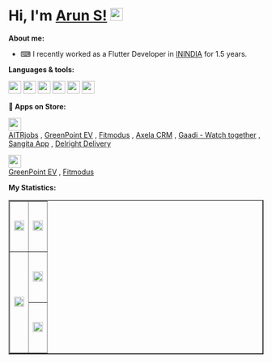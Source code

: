 # Hi, I'm [Arun S!](https://github.com/arunsacharyadev) <img src="https://media.giphy.com/media/hvRJCLFzcasrR4ia7z/giphy.gif" width="25px">

<!-- <p>
<img src="https://visitor-badge.laobi.icu/badge?page_id=arunsacharyadev.visitor-badge" alt="Visitors" />
&nbsp;
<img src="https://komarev.com/ghpvc/?username=arunsacharyadev" alt="Profile views" />
&nbsp;
<img src="https://img.shields.io/github/followers/arunsacharyadev?label=Follow&style=social" alt="Profile views" />
</p> -->
  
**About me:**

<!-- - 📖 I am currently learning the data analyst skills. -->
- ⌨ I recently worked as a Flutter Developer in [ININDIA](https://inindiatech.com) for 1.5 years.
<!-- - [Tableau Profile](https://public.tableau.com/app/profile/arun.s4226) -->

**Languages & tools:**

<p>
<!-- <img height="25" src="https://img.shields.io/badge/sql-%2302569B.svg?logo=sql&style=for-the-badge&logoColor=white&color=00758F" />
<img height="25" src="https://img.shields.io/badge/Microsoft%20Excel-217346.svg?style=for-the-badge&logo=Microsoft-Excel&logoColor=white" />
<img height="25" src="https://img.shields.io/badge/Tableau-E97627.svg?style=for-the-badge&logo=Tableau&logoColor=white" /> -->
<img height="25" src="https://img.shields.io/badge/flutter-%2302569B.svg?logo=flutter&style=for-the-badge&logoColor=white&color=08589C" />
<img height="25" src="https://img.shields.io/badge/dart-%2302569B.svg?logo=dart&style=for-the-badge&logoColor=white&color=01579b" />
<!-- <img height="25" src="https://img.shields.io/badge/java-%2302569B.svg?logo=java&style=for-the-badge&logoColor=white&color=f89820" /> -->
<img height="25" src="https://img.shields.io/badge/firebase-%2302569B.svg?logo=firebase&style=for-the-badge&logoColor=white&color=F57C00" />
<!-- <img height="25" src="https://img.shields.io/badge/mysql-%2302569B.svg?logo=mysql&style=for-the-badge&logoColor=white&color=00758F" /> -->
<img height="25" src="https://img.shields.io/badge/postman-%2302569B.svg?logo=postman&style=for-the-badge&logoColor=white&color=EF5b25" />
<img height="25" src="https://img.shields.io/badge/figma-%2302569B.svg?logo=figma&style=for-the-badge&logoColor=white&color=FF7262" />
<img height="25" src="https://img.shields.io/badge/git-%2302569B.svg?logo=git&style=for-the-badge&logoColor=white&color=F1502F" />
</p>

**🛒 Apps on Store:**

<p>
<img height="25" src= "https://img.shields.io/badge/Google%20Play%20store-414141.svg?style=for-the-badge&logo=Google-Play&logoColor=white"> <br/>
<a href="https://play.google.com/store/apps/details?id=com.aitrjobs.inidev.android">AITRjobs</a>
,
<a href="https://play.google.com/store/apps/details?id=com.GreenPointEV.Ltd">GreenPoint EV</a>
,
<a href="https://play.google.com/store/apps/details?id=com.fitmodus.inidev.android">Fitmodus</a>
,
<a href="https://play.google.com/store/apps/details?id=in.emax.axelacrm">Axela CRM</a>
,
<a href="https://play.google.com/store/apps/details?id=com.gaadi.inidev.android">Gaadi - Watch together</a>
,
<a href="https://play.google.com/store/apps/details?id=com.sangita.inidev.android">Sangita App</a>
,
<a href="https://play.google.com/store/apps/details?id=com.delright_delivery.inidev.android">Delright Delivery</a>
<!-- <a href="https://play.google.com/store/apps/details?id=com.delright.inidev.android">Delright</a>
, -->
</p>


<p>
<img height="25" src= "https://img.shields.io/badge/App%20Store-414141.svg?style=for-the-badge&logo=App-Store&logoColor=white"> <br/>
<a href="https://apps.apple.com/us/app/greenpoint-ev/id1553259119">GreenPoint EV</a>
,
<a href="https://apps.apple.com/us/app/fitmodus/id1563216605">Fitmodus</a>
</p>


<!-- **Certifications:**
<p>
<a href="https://www.hackerrank.com/certificates/42b07f6fccd3">SQL(Basic)</a>, 
<a href="https://www.hackerrank.com/certificates/9b09a1fa1731">SQL(Intermediate)</a>,
<a href="https://forage-uploads-prod.s3.amazonaws.com/completion-certificates/KPMG%20AU/m7W4GMqeT3bh9Nb2c_KPMG%20AU_hHCcrMGN7YteYL8As_1693402884758_completion_certificate.pdf">KPMG Data Analytics Consulting Virtual Internship</a>
</p> -->

**My Statistics:**

<table border="2px" style="width:100%;">
  <tr style="height:100px;">
    <td style="width:50%;">
      <img src="https://github-readme-stats.vercel.app/api?username=arunsacharyadev&theme=gotham&show_icons=true&hide_border=false" width="100%" height="100%" />
    </td>
    <td style="width:50%;">
      <img src="https://github-readme-streak-stats.herokuapp.com/?user=arunsacharyadev&theme=gotham&hide_border=false" width="100%" height="100%" />
    </td>
  </tr>
  <tr style="height:100px">
    <td rowspan="2" style="width:50%;">
      <img src="https://github-readme-stats.vercel.app/api/top-langs/?username=arunsacharyadev&theme=gotham&hide_langs_below=1" width="100%" height="100%" />
    </td>
    <td style="width:50%;">
    <img src="https://github-profile-summary-cards.vercel.app/api/cards/profile-details?username=arunsacharyadev&theme=nord_dark" width="100%" height="100%" />
    </td>
  </tr>
  <tr style="height:100px">
    <td style="width:50%;">
      <img src="https://github-profile-trophy.vercel.app/?username=arunsacharyadev" width="100%" height="100%" />
      <!-- <img src = "https://activity-graph.herokuapp.com/graph?username=arunsacharyadev&custom_title=Arun%20S%20Contribution%20Graph&theme=gotham&bg_color=282828&hide_border=false&line=d1a01f&point=c58545" width="100%" height="100%" /> -->
    </td>
  </tr>
</table>
